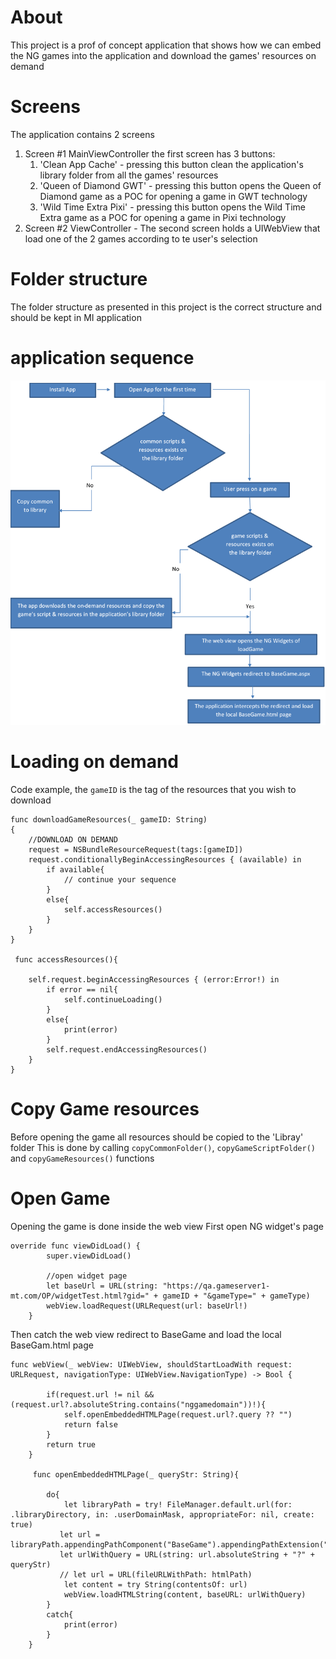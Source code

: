 # About
This project is a prof of concept application that shows how we can embed the NG games into the application and download the games' resources on demand

# Screens
The application contains 2 screens
1. Screen #1 MainViewController
the first screen has 3 buttons:
    1. 'Clean App Cache' - pressing this button clean the application's library folder from all the games' resources
    2. 'Queen of Diamond GWT' - pressing this button opens the Queen of Diamond game as a POC for opening a game in GWT technology
    3. 'Wild Time Extra Pixi' - pressing this button opens the Wild Time Extra game as a POC for opening a game in Pixi technology
2. Screen #2 ViewController - 
The second screen holds a UIWebView that load one of the 2 games according to te user's selection

# Folder structure
The folder structure as presented in this project is the correct structure and should be kept in MI application

# application sequence
![](FlowChart3.png)

# Loading on demand
Code example, the ``gameID`` is the tag of the resources that you wish to download

````
func downloadGameResources(_ gameID: String)
{
    //DOWNLOAD ON DEMAND
    request = NSBundleResourceRequest(tags:[gameID])
    request.conditionallyBeginAccessingResources { (available) in
        if available{
            // continue your sequence
        }
        else{
            self.accessResources()
        }
    }
}

 func accessResources(){     
         
    self.request.beginAccessingResources { (error:Error!) in
        if error == nil{
            self.continueLoading()                
        }
        else{
            print(error)                
        }
        self.request.endAccessingResources()
    }
}
````
# Copy Game resources
Before opening the game all resources should be copied to the 'Libray' folder
This is done by calling ``copyCommonFolder()``, `copyGameScriptFolder()` and `copyGameResources()` functions

# Open Game
Opening the game is done inside the web view
First open NG widget's page
```
override func viewDidLoad() {
        super.viewDidLoad()
   
        //open widget page
        let baseUrl = URL(string: "https://qa.gameserver1-mt.com/OP/widgetTest.html?gid=" + gameID + "&gameType=" + gameType)
        webView.loadRequest(URLRequest(url: baseUrl!)   
    }
```
Then catch the web view redirect to BaseGame and load the local BaseGam.html page

```
func webView(_ webView: UIWebView, shouldStartLoadWith request: URLRequest, navigationType: UIWebView.NavigationType) -> Bool {
     
        if(request.url != nil && (request.url?.absoluteString.contains("nggamedomain"))!){
            self.openEmbeddedHTMLPage(request.url?.query ?? "")
            return false
        }
        return true
    }
    
     func openEmbeddedHTMLPage(_ queryStr: String){
        
        do{
            let libraryPath = try! FileManager.default.url(for: .libraryDirectory, in: .userDomainMask, appropriateFor: nil, create: true)
           let url = libraryPath.appendingPathComponent("BaseGame").appendingPathExtension("html")
           let urlWithQuery = URL(string: url.absoluteString + "?" + queryStr)
           // let url = URL(fileURLWithPath: htmlPath)
            let content = try String(contentsOf: url)
            webView.loadHTMLString(content, baseURL: urlWithQuery)
        }
        catch{
            print(error)
        }
    }
```




